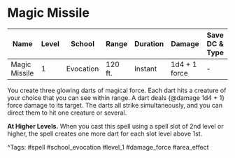# Magic Missile

| Name | Level | School | Range | Duration | Damage | Save DC & Type |
|------|-------|--------|-------|----------|--------|----------------|
| Magic Missile | 1 | Evocation | 120 ft. | Instant | 1d4 + 1 force | - |

You create three glowing darts of magical force. Each dart hits a creature of your choice that you can see within range. A dart deals {@damage 1d4 + 1} force damage to its target. The darts all strike simultaneously, and you can direct them to hit one creature or several.

**At Higher Levels.** When you cast this spell using a spell slot of 2nd level or higher, the spell creates one more dart for each slot level above 1st.

^Tags: #spell #school_evocation #level_1 #damage_force #area_effect